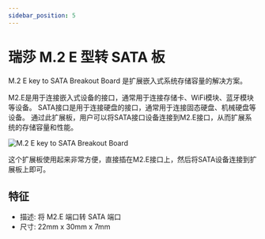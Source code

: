 ```yaml
---
sidebar_position: 5
---
```


# 瑞莎 M.2 E 型转 SATA 板

M.2 E key to SATA Breakout Board 是扩展嵌入式系统存储容量的解决方案。

M2.E是用于连接嵌入式设备的接口，通常用于连接存储卡、WiFi模块、蓝牙模块等设备。 SATA接口是用于连接硬盘的接口，通常用于连接固态硬盘、机械硬盘等设备。 通过此扩展板，用户可以将SATA接口设备连接到M2.E接口，从而扩展系统的存储容量和性能。

![M.2 E key to SATA Breakout Board](/img/accessories/m2e-to-sata-1.webp)

这个扩展板使用起来非常方便，直接插在M2.E接口上，然后将SATA设备连接到扩展板上即可。

## 特征

- 描述: 将 M2.E 端口转 SATA 端口
- 尺寸: 22mm x 30mm x 7mm
